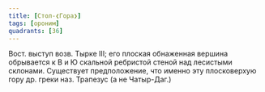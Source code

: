 ```yaml
---
title: [Стол-❮Гора❯]
tags: [ороним]
quadrants: [З6]
---
```


Вост. выступ возв. Тырке III; его плоская обнаженная вершина обрывается к В и Ю
скальной ребристой стеной над лесистыми склонами. Существует предположение, что
именно эту плосковерхую гору др. греки наз. Трапезус (а не Чатыр-Даг.)
